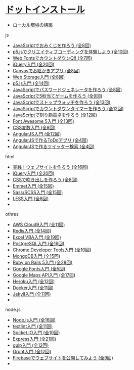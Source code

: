 # [ドットインストール](https://dotinstall.com/)

- [ローカル環境の構築](https://dotinstall.com/lessons/basic_localdev_win_v2)

js

- [JavaScriptでおみくじを作ろう (全8回)](https://dotinstall.com/lessons/omikuji_js_v4)
- [p5.jsでクリエイティブコーディングを体験しよう (全10回)](https://dotinstall.com/lessons/creativecoding_intro_p5js)
- [Web FontsでカウントダウンQ!! (全7回)](https://dotinstall.com/lessons/countdownq_web_fonts)
- [jQuery入門 (全20回)](https://dotinstall.com/lessons/basic_jquery_v2)
- [Canvasでお絵かきアプリ (全8回)](https://dotinstall.com/lessons/doodle_canvas)
- [Web Storage入門 (全8回)](https://dotinstall.com/lessons/basic_webstorage)
- [p5.js入門 (全14回)](https://dotinstall.com/lessons/basic_p5js)
- [JavaScriptでパスワードジェネレータを作ろう (全8回)](https://dotinstall.com/lessons/pwd_generator_js_v3)
- [JavaScriptで5秒当てゲームを作ろう (全9回)](https://dotinstall.com/lessons/just_five_js_v3)
- [JavaScriptでストップウォッチを作ろう (全13回)](https://dotinstall.com/lessons/stop_watch_js_v4)
- [JavaScriptでカウントダウンタイマーを作ろう (全12回)](https://dotinstall.com/lessons/countdown_js)
- [JavaScriptで割り勘電卓を作ろう (全12回)](https://dotinstall.com/lessons/go_dutch_js_v3)
- [Font Awesome 5入門 (全13回)](https://dotinstall.com/lessons/basic_fontawesome_v2)
- [CSS変数入門 (全8回)](https://dotinstall.com/lessons/basic_css_variables)
- [AngularJS入門 (全12回)](https://dotinstall.com/lessons/basic_angularjs)
- [AngularJSで作るToDoアプリ (全4回)](https://dotinstall.com/lessons/todo_angularjs)
- [AngularJSで作るツイッター検索 (全4回)](https://dotinstall.com/lessons/tw_search_angularjs)
 

html 

- [実践！ウェブサイトを作ろう (全16回)](https://dotinstall.com/lessons/website_html_v3)
- [jQuery入門 (全20回)](https://dotinstall.com/lessons/basic_jquery_v2)
- [CSSで吹き出しを作ろう (全8回)](https://dotinstall.com/lessons/balloon_css)
- [Emmet入門 (全15回)](https://dotinstall.com/lessons/basic_emmet_v2)
- [Sass/SCSS入門 (全15回)](https://dotinstall.com/lessons/basic_sass)
- [LESS入門 (全8回)](https://dotinstall.com/lessons/basic_less_v2)
- 


othres

- [AWS Cloud9入門 (全11回)](https://dotinstall.com/lessons/basic_c9_v2)
- [Redis入門 (全14回)](https://dotinstall.com/lessons/basic_redis)
- [Excel VBA入門 (全19回)](https://dotinstall.com/lessons/basic_excel_vba)
- [PostgreSQL入門 (全16回)](https://dotinstall.com/lessons/basic_postgresql)
- [Chrome Developer Tools入門 (全10回)](https://dotinstall.com/lessons/basic_chrome_dev_v2)
- [MongoDB入門 (全15回)](https://dotinstall.com/lessons/basic_mongodb_v3)
- [Ruby on Rails 5入門 (全28回)](https://dotinstall.com/lessons/basic_rails_v3)
- [Google Fonts入門 (全5回)](https://dotinstall.com/lessons/basic_google_web_fonts_v2)
- [Google Maps API入門 (全17回)](https://dotinstall.com/lessons/basic_google_maps_v2)
- [Heroku入門 (全12回)](https://dotinstall.com/lessons/basic_heroku)
- [Docker入門 (全11回)](https://dotinstall.com/lessons/basic_docker)
- [Jekyll入門 (全11回)](https://dotinstall.com/lessons/basic_jekyll)
- 

node.js

- [Node.js入門 (全16回)](https://dotinstall.com/lessons/basic_nodejs)
- [textlint入門 (全11回)](https://dotinstall.com/lessons/basic_textlint)
- [Socket.IO入門 (全10回)](https://dotinstall.com/lessons/basic_socketio)
- [Express入門 (全21回)](https://dotinstall.com/lessons/basic_expressjs)
- [gulp入門 (全12回)](https://dotinstall.com/lessons/basic_gulp)
- [Grunt入門 (全12回)](https://dotinstall.com/lessons/basic_grunt)
- [Firebaseでウェブサイトを公開してみよう (全9回)](https://dotinstall.com/lessons/hosting_firebase)
- 